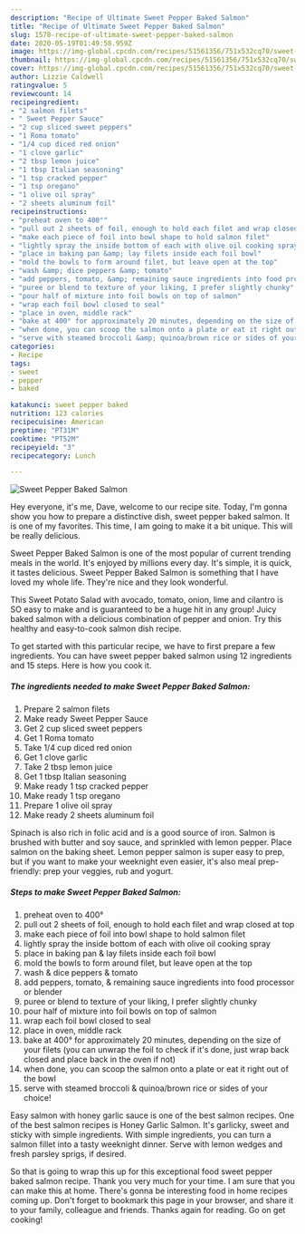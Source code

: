```yaml
---
description: "Recipe of Ultimate Sweet Pepper Baked Salmon"
title: "Recipe of Ultimate Sweet Pepper Baked Salmon"
slug: 1578-recipe-of-ultimate-sweet-pepper-baked-salmon
date: 2020-05-19T01:49:58.959Z
image: https://img-global.cpcdn.com/recipes/51561356/751x532cq70/sweet-pepper-baked-salmon-recipe-main-photo.jpg
thumbnail: https://img-global.cpcdn.com/recipes/51561356/751x532cq70/sweet-pepper-baked-salmon-recipe-main-photo.jpg
cover: https://img-global.cpcdn.com/recipes/51561356/751x532cq70/sweet-pepper-baked-salmon-recipe-main-photo.jpg
author: Lizzie Caldwell
ratingvalue: 5
reviewcount: 14
recipeingredient:
- "2 salmon filets"
- " Sweet Pepper Sauce"
- "2 cup sliced sweet peppers"
- "1 Roma tomato"
- "1/4 cup diced red onion"
- "1 clove garlic"
- "2 tbsp lemon juice"
- "1 tbsp Italian seasoning"
- "1 tsp cracked pepper"
- "1 tsp oregano"
- "1 olive oil spray"
- "2 sheets aluminum foil"
recipeinstructions:
- "preheat oven to 400°"
- "pull out 2 sheets of foil, enough to hold each filet and wrap closed at top"
- "make each piece of foil into bowl shape to hold salmon filet"
- "lightly spray the inside bottom of each with olive oil cooking spray"
- "place in baking pan &amp; lay filets inside each foil bowl"
- "mold the bowls to form around filet, but leave open at the top"
- "wash &amp; dice peppers &amp; tomato"
- "add peppers, tomato, &amp; remaining sauce ingredients into food processor or blender"
- "puree or blend to texture of your liking, I prefer slightly chunky"
- "pour half of mixture into foil bowls on top of salmon"
- "wrap each foil bowl closed to seal"
- "place in oven, middle rack"
- "bake at 400° for approximately 20 minutes, depending on the size of your filets (you can unwrap the foil to check if it&#39;s done, just wrap back closed and place back in the oven if not)"
- "when done, you can scoop the salmon onto a plate or eat it right out of the bowl"
- "serve with steamed broccoli &amp; quinoa/brown rice or sides of your choice!"
categories:
- Recipe
tags:
- sweet
- pepper
- baked

katakunci: sweet pepper baked 
nutrition: 123 calories
recipecuisine: American
preptime: "PT31M"
cooktime: "PT52M"
recipeyield: "3"
recipecategory: Lunch

---
```



![Sweet Pepper Baked Salmon](https://img-global.cpcdn.com/recipes/51561356/751x532cq70/sweet-pepper-baked-salmon-recipe-main-photo.jpg)

Hey everyone, it's me, Dave, welcome to our recipe site. Today, I'm gonna show you how to prepare a distinctive dish, sweet pepper baked salmon. It is one of my favorites. This time, I am going to make it a bit unique. This will be really delicious.

Sweet Pepper Baked Salmon is one of the most popular of current trending meals in the world. It's enjoyed by millions every day. It's simple, it is quick, it tastes delicious. Sweet Pepper Baked Salmon is something that I have loved my whole life. They're nice and they look wonderful.

This Sweet Potato Salad with avocado, tomato, onion, lime and cilantro is SO easy to make and is guaranteed to be a huge hit in any group! Juicy baked salmon with a delicious combination of pepper and onion. Try this healthy and easy-to-cook salmon dish recipe.


To get started with this particular recipe, we have to first prepare a few ingredients. You can have sweet pepper baked salmon using 12 ingredients and 15 steps. Here is how you cook it.

<!--inarticleads1-->

##### The ingredients needed to make Sweet Pepper Baked Salmon:

1. Prepare 2 salmon filets
1. Make ready  Sweet Pepper Sauce
1. Get 2 cup sliced sweet peppers
1. Get 1 Roma tomato
1. Take 1/4 cup diced red onion
1. Get 1 clove garlic
1. Take 2 tbsp lemon juice
1. Get 1 tbsp Italian seasoning
1. Make ready 1 tsp cracked pepper
1. Make ready 1 tsp oregano
1. Prepare 1 olive oil spray
1. Make ready 2 sheets aluminum foil


Spinach is also rich in folic acid and is a good source of iron. Salmon is brushed with butter and soy sauce, and sprinkled with lemon pepper. Place salmon on the baking sheet. Lemon pepper salmon is super easy to prep, but if you want to make your weeknight even easier, it&#39;s also meal prep-friendly: prep your veggies, rub and yogurt. 

<!--inarticleads2-->

##### Steps to make Sweet Pepper Baked Salmon:

1. preheat oven to 400°
1. pull out 2 sheets of foil, enough to hold each filet and wrap closed at top
1. make each piece of foil into bowl shape to hold salmon filet
1. lightly spray the inside bottom of each with olive oil cooking spray
1. place in baking pan &amp; lay filets inside each foil bowl
1. mold the bowls to form around filet, but leave open at the top
1. wash &amp; dice peppers &amp; tomato
1. add peppers, tomato, &amp; remaining sauce ingredients into food processor or blender
1. puree or blend to texture of your liking, I prefer slightly chunky
1. pour half of mixture into foil bowls on top of salmon
1. wrap each foil bowl closed to seal
1. place in oven, middle rack
1. bake at 400° for approximately 20 minutes, depending on the size of your filets (you can unwrap the foil to check if it&#39;s done, just wrap back closed and place back in the oven if not)
1. when done, you can scoop the salmon onto a plate or eat it right out of the bowl
1. serve with steamed broccoli &amp; quinoa/brown rice or sides of your choice!


Easy salmon with honey garlic sauce is one of the best salmon recipes. One of the best salmon recipes is Honey Garlic Salmon. It&#39;s garlicky, sweet and sticky with simple ingredients. With simple ingredients, you can turn a salmon fillet into a tasty weeknight dinner. Serve with lemon wedges and fresh parsley sprigs, if desired. 

So that is going to wrap this up for this exceptional food sweet pepper baked salmon recipe. Thank you very much for your time. I am sure that you can make this at home. There's gonna be interesting food in home recipes coming up. Don't forget to bookmark this page in your browser, and share it to your family, colleague and friends. Thanks again for reading. Go on get cooking!
